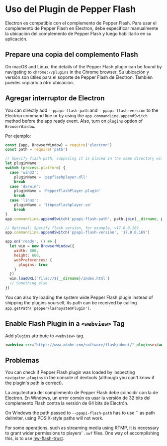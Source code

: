 # Uso del Plugin de Pepper Flash

Electron es compatible con el complemento de Pepper Flash. Para usar el complemento de Pepper Flash en Electron, debe especificar manualmente la ubicación del complemento de Pepper Flash y luego habilitarlo en su aplicación.

## Prepare una copia del complemento Flash

On macOS and Linux, the details of the Pepper Flash plugin can be found by navigating to `chrome://plugins` in the Chrome browser. Su ubicación y versión son útiles para el soporte de Pepper Flash de Electron. También puedes copiarlo a otro ubicación.

## Agregar interruptor de Electron

You can directly add `--ppapi-flash-path` and `--ppapi-flash-version` to the Electron command line or by using the `app.commandLine.appendSwitch` method before the app ready event. Also, turn on `plugins` option of `BrowserWindow`.

Por ejemplo:

```javascript
const {app, BrowserWindow} = require('electron')
const path = require('path')

// Specify flash path, supposing it is placed in the same directory with main.js.
let pluginName
switch (process.platform) {
  case 'win32':
    pluginName = 'pepflashplayer.dll'
    break
  case 'darwin':
    pluginName = 'PepperFlashPlayer.plugin'
    break
  case 'linux':
    pluginName = 'libpepflashplayer.so'
    break
}
app.commandLine.appendSwitch('ppapi-flash-path', path.join(__dirname, pluginName))

// Optional: Specify flash version, for example, v17.0.0.169
app.commandLine.appendSwitch('ppapi-flash-version', '17.0.0.169')

app.on('ready', () => {
  let win = new BrowserWindow({
    width: 800,
    height: 600,
    webPreferences: {
      plugins: true
    }
  })
  win.loadURL(`file://${__dirname}/index.html`)
  // Something else
})
```

You can also try loading the system wide Pepper Flash plugin instead of shipping the plugins yourself, its path can be received by calling `app.getPath('pepperFlashSystemPlugin')`.

## Enable Flash Plugin in a `<webview>` Tag

Add `plugins` attribute to `<webview>` tag.

```html
<webview src="https://www.adobe.com/software/flash/about/" plugins></webview>
```

## Problemas

You can check if Pepper Flash plugin was loaded by inspecting `navigator.plugins` in the console of devtools (although you can't know if the plugin's path is correct).

La arquitectura del complemento de Pepper Flash debe coincidir con la de Electron. En Windows, un error común es usar la versión de 32 bits del complemento Flash contra la versión de 64 bits de Electrón.

On Windows the path passed to `--ppapi-flash-path` has to use `` as path delimiter, using POSIX-style paths will not work.

For some operations, such as streaming media using RTMP, it is necessary to grant wider permissions to players’ `.swf` files. One way of accomplishing this, is to use [nw-flash-trust](https://github.com/szwacz/nw-flash-trust).